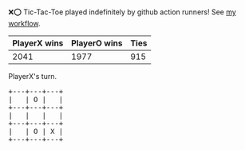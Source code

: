 :x::o: Tic-Tac-Toe played indefinitely by github action runners! See [my workflow](.github/workflows/play.yaml).

|PlayerX wins|PlayerO wins|Ties|
|-|-|-|
|2041|1977|915|

PlayerX's turn.

<pre>
+---+---+---+
|   | O |   |
+---+---+---+
|   |   |   |
+---+---+---+
|   | O | X |
+---+---+---+
</pre>